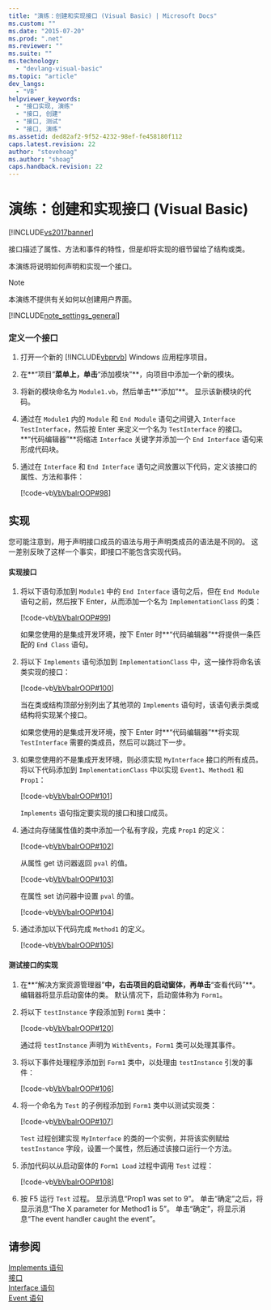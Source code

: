 ```yaml
---
title: "演练：创建和实现接口 (Visual Basic) | Microsoft Docs"
ms.custom: ""
ms.date: "2015-07-20"
ms.prod: ".net"
ms.reviewer: ""
ms.suite: ""
ms.technology: 
  - "devlang-visual-basic"
ms.topic: "article"
dev_langs: 
  - "VB"
helpviewer_keywords: 
  - "接口实现, 演练"
  - "接口, 创建"
  - "接口, 测试"
  - "接口, 演练"
ms.assetid: ded82af2-9f52-4232-98ef-fe458180f112
caps.latest.revision: 22
author: "stevehoag"
ms.author: "shoag"
caps.handback.revision: 22
---
```

# 演练：创建和实现接口 (Visual Basic)
[!INCLUDE[vs2017banner](../../../../visual-basic/includes/vs2017banner.md)]

接口描述了属性、方法和事件的特性，但是却将实现的细节留给了结构或类。  
  
 本演练将说明如何声明和实现一个接口。  
  
> [!NOTE]
>  本演练不提供有关如何以创建用户界面。  
  
 [!INCLUDE[note_settings_general](../../../../csharp/language-reference/compiler-messages/includes/note-settings-general-md.md)]  
  
### 定义一个接口  
  
1.  打开一个新的 [!INCLUDE[vbprvb](../../../../csharp/programming-guide/concepts/linq/includes/vbprvb-md.md)] Windows 应用程序项目。  
  
2.  在**“项目”**菜单上，单击**“添加模块”**，向项目中添加一个新的模块。  
  
3.  将新的模块命名为 `Module1.vb`，然后单击**“添加”**。  显示该新模块的代码。  
  
4.  通过在 `Module1` 内的 `Module` 和 `End Module` 语句之间键入 `Interface TestInterface`，然后按 Enter 来定义一个名为 `TestInterface` 的接口。  **“代码编辑器”**将缩进 `Interface` 关键字并添加一个 `End Interface` 语句来形成代码块。  
  
5.  通过在 `Interface` 和 `End Interface` 语句之间放置以下代码，定义该接口的属性、方法和事件：  
  
     [!code-vb[VbVbalrOOP#98](../../../../visual-basic/misc/codesnippet/visualbasic/VbVbalrOOP/OOP.vb#98)]  
  
## 实现  
 您可能注意到，用于声明接口成员的语法与用于声明类成员的语法是不同的。  这一差别反映了这样一个事实，即接口不能包含实现代码。  
  
#### 实现接口  
  
1.  将以下语句添加到 `Module1` 中的 `End Interface` 语句之后，但在 `End Module` 语句之前，然后按下 Enter，从而添加一个名为 `ImplementationClass` 的类：  
  
     [!code-vb[VbVbalrOOP#99](../../../../visual-basic/misc/codesnippet/visualbasic/VbVbalrOOP/OOP.vb#99)]  
  
     如果您使用的是集成开发环境，按下 Enter 时**“代码编辑器”**将提供一条匹配的 `End Class` 语句。  
  
2.  将以下 `Implements` 语句添加到 `ImplementationClass` 中，这一操作将命名该类实现的接口：  
  
     [!code-vb[VbVbalrOOP#100](../../../../visual-basic/misc/codesnippet/visualbasic/VbVbalrOOP/OOP.vb#100)]  
  
     当在类或结构顶部分别列出了其他项的 `Implements` 语句时，该语句表示类或结构将实现某个接口。  
  
     如果您使用的是集成开发环境，按下 Enter 时**“代码编辑器”**将实现 `TestInterface` 需要的类成员，然后可以跳过下一步。  
  
3.  如果您使用的不是集成开发环境，则必须实现 `MyInterface` 接口的所有成员。  将以下代码添加到 `ImplementationClass` 中以实现 `Event1`、`Method1` 和 `Prop1`：  
  
     [!code-vb[VbVbalrOOP#101](../../../../visual-basic/misc/codesnippet/visualbasic/VbVbalrOOP/OOP.vb#101)]  
  
     `Implements` 语句指定要实现的接口和接口成员。  
  
4.  通过向存储属性值的类中添加一个私有字段，完成 `Prop1` 的定义：  
  
     [!code-vb[VbVbalrOOP#102](../../../../visual-basic/misc/codesnippet/visualbasic/VbVbalrOOP/OOP.vb#102)]  
  
     从属性 get 访问器返回 `pval` 的值。  
  
     [!code-vb[VbVbalrOOP#103](../../../../visual-basic/misc/codesnippet/visualbasic/VbVbalrOOP/OOP.vb#103)]  
  
     在属性 set 访问器中设置 `pval` 的值。  
  
     [!code-vb[VbVbalrOOP#104](../../../../visual-basic/misc/codesnippet/visualbasic/VbVbalrOOP/OOP.vb#104)]  
  
5.  通过添加以下代码完成 `Method1` 的定义。  
  
     [!code-vb[VbVbalrOOP#105](../../../../visual-basic/misc/codesnippet/visualbasic/VbVbalrOOP/OOP.vb#105)]  
  
#### 测试接口的实现  
  
1.  在**“解决方案资源管理器”**中，右击项目的启动窗体，再单击**“查看代码”**。  编辑器将显示启动窗体的类。  默认情况下，启动窗体称为 `Form1`。  
  
2.  将以下 `testInstance` 字段添加到 `Form1` 类中：  
  
     [!code-vb[VbVbalrOOP#120](../../../../visual-basic/misc/codesnippet/visualbasic/VbVbalrOOP/OOP.vb#120)]  
  
     通过将 `testInstance` 声明为 `WithEvents`，`Form1` 类可以处理其事件。  
  
3.  将以下事件处理程序添加到 `Form1` 类中，以处理由 `testInstance` 引发的事件：  
  
     [!code-vb[VbVbalrOOP#106](../../../../visual-basic/misc/codesnippet/visualbasic/VbVbalrOOP/OOP.vb#106)]  
  
4.  将一个命名为 `Test` 的子例程添加到 `Form1` 类中以测试实现类：  
  
     [!code-vb[VbVbalrOOP#107](../../../../visual-basic/misc/codesnippet/visualbasic/VbVbalrOOP/OOP.vb#107)]  
  
     `Test` 过程创建实现 `MyInterface` 的类的一个实例，并将该实例赋给 `testInstance` 字段，设置一个属性，然后通过该接口运行一个方法。  
  
5.  添加代码以从启动窗体的 `Form1 Load` 过程中调用 `Test` 过程：  
  
     [!code-vb[VbVbalrOOP#108](../../../../visual-basic/misc/codesnippet/visualbasic/VbVbalrOOP/OOP.vb#108)]  
  
6.  按 F5 运行 `Test` 过程。  显示消息“Prop1 was set to 9”。  单击“确定”之后，将显示消息“The X parameter for Method1 is 5”。  单击“确定”，将显示消息“The event handler caught the event”。  
  
## 请参阅  
 [Implements 语句](../../../../visual-basic/language-reference/statements/implements-statement.md)   
 [接口](../../../../visual-basic/programming-guide/language-features/interfaces/index.md)   
 [Interface 语句](../../../../visual-basic/language-reference/statements/interface-statement.md)   
 [Event 语句](../../../../visual-basic/language-reference/statements/event-statement.md)